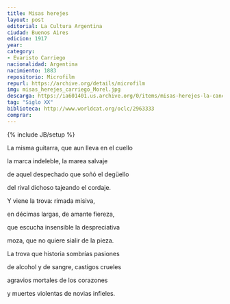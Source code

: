 ```yaml
---
title: Misas herejes
layout: post
editorial: La Cultura Argentina
ciudad: Buenos Aires
edicion: 1917
year:
category:
- Evaristo Carriego
nacionalidad: Argentina
nacimiento: 1883
repositorio: Microfilm
repurl: https://archive.org/details/microfilm
img: misas_herejes_carriego_Morel.jpg
descarga: https://ia601401.us.archive.org/0/items/misas-herejes-la-cancion-del-barrio/Misas%20herejes%20%3B%20La%20canci%C3%B3n%20del%20barrio.pdf
tag: "Siglo XX"
biblioteca: http://www.worldcat.org/oclc/2963333
comprar: 
---
```

{% include JB/setup %}

La misma guitarra, que aun lleva en el cuello
 
la marca indeleble, la marea salvaje
 
de aquel despechado que soñó el degüello
 
del rival dichoso tajeando el cordaje.
 
Y viene la trova: rimada misiva, 

en décimas largas, de amante fiereza,
 
que escucha insensible la despreciativa
 
moza, que no quiere sialir de la pieza.
 
La trova que historia sombrías pasiones
 
de alcohol y de sangre, castigos crueles
 
agravios mortales de los corazones 

y muertes violentas de novias infieles. 
 

